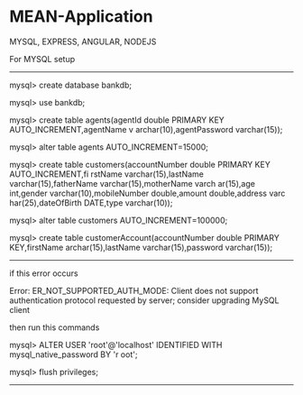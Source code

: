 # MEAN-Application
MYSQL, EXPRESS, ANGULAR, NODEJS

For MYSQL setup 
**********************************************************
mysql> create database bankdb;

mysql> use bankdb;

mysql> create table agents(agentId double PRIMARY KEY AUTO_INCREMENT,agentName v
archar(10),agentPassword varchar(15));

mysql> alter table agents AUTO_INCREMENT=15000;

mysql> create table customers(accountNumber double PRIMARY KEY AUTO_INCREMENT,fi
rstName varchar(15),lastName varchar(15),fatherName varchar(15),motherName varch
ar(15),age int,gender varchar(10),mobileNumber double,amount double,address varc
har(25),dateOfBirth DATE,type varchar(10));

mysql> alter table customers AUTO_INCREMENT=100000;

mysql> create table customerAccount(accountNumber double PRIMARY KEY,firstName
archar(15),lastName varchar(15),password varchar(15));


******************************************************************************
if this error occurs

Error: ER_NOT_SUPPORTED_AUTH_MODE: Client does not support authentication protocol requested by server; consider upgrading MySQL client

then run this commands

mysql> ALTER USER 'root'@'localhost' IDENTIFIED WITH mysql_native_password BY 'r
oot';

mysql> flush privileges;

********************************************************************************************


